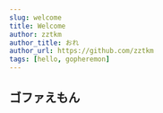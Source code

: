```yaml
---
slug: welcome
title: Welcome
author: zztkm
author_title: おれ
author_url: https://github.com/zztkm
tags: [hello, gopheremon]
---
```


## ゴファえもん
